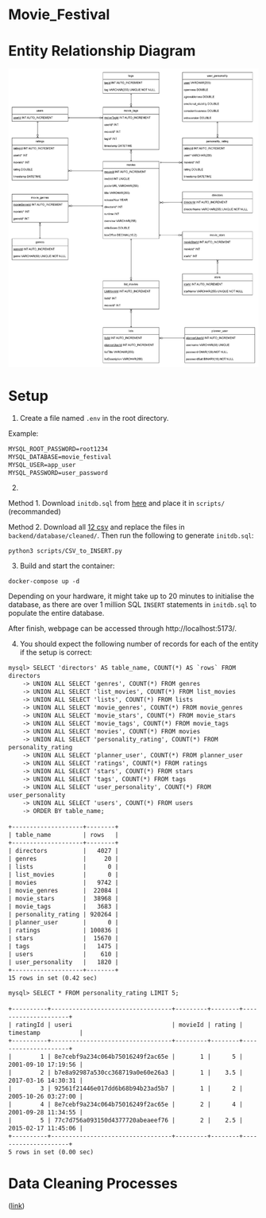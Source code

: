 # Movie_Festival

# Entity Relationship Diagram
![ERD](backend/database/ERD-v2-Normalised.png)

# Setup
1. Create a file named `.env` in the root directory.

Example:
```
MYSQL_ROOT_PASSWORD=root1234
MYSQL_DATABASE=movie_festival
MYSQL_USER=app_user
MYSQL_PASSWORD=user_password
```

2. 
Method 1. Download `initdb.sql` from [here](https://liveuclac-my.sharepoint.com/:u:/g/personal/zcakcwh_ucl_ac_uk/EWgurqlDUdRCnipgBaUsfkoBdgrqb2WtI-Kyc0lLw1RI6A?e=ZwYCY8) and place it in `scripts/` (recommanded)

Method 2. Download all [12 csv](https://liveuclac-my.sharepoint.com/:f:/g/personal/zcakcwh_ucl_ac_uk/El9AhVE4phRAmTJWq1BqPP0BV7RxJAE6Htl-0hgxmZGTSw?e=U3PpId) and replace the files in `backend/database/cleaned/`. Then run the following to generate `initdb.sql`:
```
python3 scripts/CSV_to_INSERT.py
```

3. Build and start the container:
```
docker-compose up -d
```

Depending on your hardware, it might take up to 20 minutes to initialise the database, as there are over 1 million SQL `INSERT` statements in `initdb.sql` to populate the entire database.

After finish, webpage can be accessed through http://localhost:5173/.

4. You should expect the following number of records for each of the entity if the setup is correct:
```
mysql> SELECT 'directors' AS table_name, COUNT(*) AS `rows` FROM directors
    -> UNION ALL SELECT 'genres', COUNT(*) FROM genres
    -> UNION ALL SELECT 'list_movies', COUNT(*) FROM list_movies
    -> UNION ALL SELECT 'lists', COUNT(*) FROM lists
    -> UNION ALL SELECT 'movie_genres', COUNT(*) FROM movie_genres
    -> UNION ALL SELECT 'movie_stars', COUNT(*) FROM movie_stars
    -> UNION ALL SELECT 'movie_tags', COUNT(*) FROM movie_tags
    -> UNION ALL SELECT 'movies', COUNT(*) FROM movies
    -> UNION ALL SELECT 'personality_rating', COUNT(*) FROM personality_rating
    -> UNION ALL SELECT 'planner_user', COUNT(*) FROM planner_user
    -> UNION ALL SELECT 'ratings', COUNT(*) FROM ratings
    -> UNION ALL SELECT 'stars', COUNT(*) FROM stars
    -> UNION ALL SELECT 'tags', COUNT(*) FROM tags
    -> UNION ALL SELECT 'user_personality', COUNT(*) FROM user_personality
    -> UNION ALL SELECT 'users', COUNT(*) FROM users
    -> ORDER BY table_name;

+--------------------+--------+
| table_name         | rows   |
+--------------------+--------+
| directors          |   4027 |
| genres             |     20 |
| lists              |      0 |
| list_movies        |      0 |
| movies             |   9742 |
| movie_genres       |  22084 |
| movie_stars        |  38968 |
| movie_tags         |   3683 |
| personality_rating | 920264 |
| planner_user       |      0 |
| ratings            | 100836 |
| stars              |  15670 |
| tags               |   1475 |
| users              |    610 |
| user_personality   |   1820 |
+--------------------+--------+
15 rows in set (0.42 sec)
```

```
mysql> SELECT * FROM personality_rating LIMIT 5;

+----------+----------------------------------+---------+--------+---------------------+
| ratingId | useri                            | movieId | rating | timestamp           |
+----------+----------------------------------+---------+--------+---------------------+
|        1 | 8e7cebf9a234c064b75016249f2ac65e |       1 |      5 | 2001-09-10 17:19:56 |
|        2 | b7e8a92987a530cc368719a0e60e26a3 |       1 |    3.5 | 2017-03-16 14:30:31 |
|        3 | 92561f21446e017dd6b68b94b23ad5b7 |       1 |      2 | 2005-10-26 03:27:00 |
|        4 | 8e7cebf9a234c064b75016249f2ac65e |       2 |      4 | 2001-09-28 11:34:55 |
|        5 | 77c7d756a093150d4377720abeaeef76 |       2 |    2.5 | 2015-02-17 11:45:06 |
+----------+----------------------------------+---------+--------+---------------------+
5 rows in set (0.00 sec)
```

# Data Cleaning Processes 
([link](backend/database/dataCleaning.md))